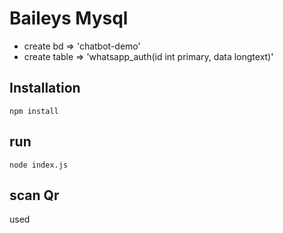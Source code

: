 
# Baileys Mysql

- create bd => 'chatbot-demo'
- create table => 'whatsapp_auth(id int primary, data longtext)'

## Installation

```
npm install
```

## run

```
node index.js
```

## scan Qr

used

